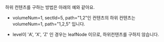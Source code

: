 하위 컨텐츠를 구하는 방법은 아래의 예와 같아요.
- volumeNum=1, sectId=5, path="1,2"인 컨텐츠의 하위 컨텐츠는
volumeNum=1, path="1,2,5" 입니다.

- level이 'A', 'X', 'Z' 인 경우는 leafNode 이므로, 하위컨텐츠를 구하지 않습니다.